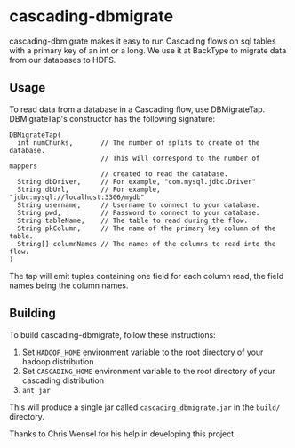 cascading-dbmigrate
===================

cascading-dbmigrate makes it easy to run Cascading flows on sql tables with a
primary key of an int or a long. We use it at BackType to migrate data from our
databases to HDFS.

Usage
-----

To read data from a database in a Cascading flow, use DBMigrateTap.
DBMigrateTap's constructor has the following signature:

    DBMigrateTap(
      int numChunks,       // The number of splits to create of the database.
                           // This will correspond to the number of mappers
                           // created to read the database.
      String dbDriver,     // For example, "com.mysql.jdbc.Driver"
      String dbUrl,        // For example, "jdbc:mysql://localhost:3306/mydb"
      String username,     // Username to connect to your database.
      String pwd,          // Password to connect to your database.
      String tableName,    // The table to read during the flow.
      String pkColumn,     // The name of the primary key column of the table.
      String[] columnNames // The names of the columns to read into the flow.
    )

The tap will emit tuples containing one field for each column read, the field
names being the column names.

Building
--------

To build cascading-dbmigrate, follow these instructions:

1. Set `HADOOP_HOME` environment variable to the root directory of your hadoop
   distribution
2. Set `CASCADING_HOME` environment variable to the root directory of your
   cascading distribution
3. `ant jar`

This will produce a single jar called `cascading_dbmigrate.jar` in the `build/`
directory.


Thanks to Chris Wensel for his help in developing this project.

